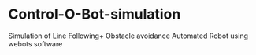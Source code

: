 # Control-O-Bot-simulation
Simulation of Line Following+ Obstacle avoidance Automated Robot using webots software

